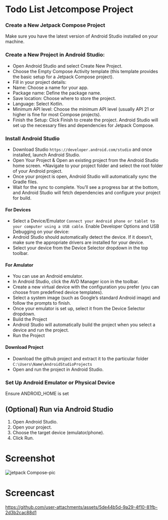 # Todo List Jetcompose Project

### Create a New Jetpack Compose Project
Make sure you have the latest version of Android Studio installed on your machine.

### Create a New Project in Android Studio:
* Open Android Studio and select Create New Project.
* Choose the Empty Compose Activity template (this template provides the basic setup for a Jetpack Compose project).
* Fill in your project details:
* Name: Choose a name for your app.
* Package name: Define the package name.
* Save location: Choose where to store the project.
* Language: Select Kotlin.
* Minimum API level: Choose the minimum API level (usually API 21 or higher is fine for most Compose projects).
* Finish the Setup:
Click Finish to create the project. Android Studio will set up the necessary files and dependencies for Jetpack Compose.

### Install Android Studio
* Download Studio `https://developer.android.com/studio` and once installed, launch Android Studio.
* Open Your Project & Open an existing project from the Android Studio home screen.
*Navigate to your project folder and select the root folder of your Android project.
* Once your project is open, Android Studio will automatically sync the Gradle files.
* Wait for the sync to complete. You’ll see a progress bar at the bottom, and Android Studio will fetch dependencies and configure your project for build.

#### For Devices
*  Select a Device/Emulator `Connect your Android phone or tablet to your computer using a USB cable`. Enable Developer Options and USB Debugging on your device:
* Android Studio should automatically detect the device. If it doesn’t, make sure the appropriate drivers are installed for your device.
* Select your device from the Device Selector dropdown in the top toolbar.

#### For Amulator
* You can use an Android emulator.
* In Android Studio, click the AVD Manager icon in the toolbar.
* Create a new virtual device with the configuration you prefer (you can choose from predefined device templates).
* Select a system image (such as Google’s standard Android image) and follow the prompts to finish.
* Once your emulator is set up, select it from the Device Selector dropdown.
* Build the Project
* Android Studio will automatically build the project when you select a device and run the project.
* Run the Project

#### Download Project
* Download the github project and extract it to the particular folder `C:\Users\Name\AndroidStudioProjects`
* Open and run the project in Android Studio.

### Set Up Android Emulator or Physical Device
Ensure ANDROID_HOME is set

## (Optional) Run via Android Studio 
1. Open Android Studio.
2. Open your project.
3. Choose the target device (emulator/phone).
4. Click Run.


# Screenshot                                                                                                  
![jetpack Compose-pic](https://github.com/user-attachments/assets/07edc89f-f79a-4a6b-af03-fac93328de17)   


# Screencast
https://github.com/user-attachments/assets/5de44b5d-9a29-4f10-81fb-2d3b2cac88d1








